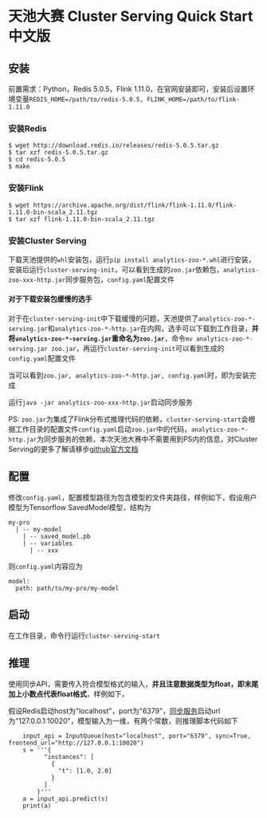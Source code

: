 # 天池大赛 Cluster Serving Quick Start 中文版

## 安装
前置需求：Python，Redis 5.0.5，Flink 1.11.0，在官网安装即可，安装后设置环境变量`REDIS_HOME=/path/to/redis-5.0.5, FLINK_HOME=/path/to/flink-1.11.0`

### 安装Redis
```
$ wget http://download.redis.io/releases/redis-5.0.5.tar.gz
$ tar xzf redis-5.0.5.tar.gz
$ cd redis-5.0.5
$ make
```
### 安装Flink
```
$ wget https://archive.apache.org/dist/flink/flink-1.11.0/flink-1.11.0-bin-scala_2.11.tgz
$ tar xzf flink-1.11.0-bin-scala_2.11.tgz
```
### 安装Cluster Serving
下载天池提供的`whl`安装包，运行`pip install analytics-zoo-*.whl`进行安装，安装后运行`cluster-serving-init`，可以看到生成的`zoo.jar`依赖包，`analytics-zoo-xxx-http.jar`同步服务包，`config.yaml`配置文件

#### 对于下载安装包缓慢的选手
对于在`cluster-serving-init`中下载缓慢的问题，天池提供了`analytics-zoo-*-serving.jar`和`analytics-zoo-*-http.jar`在内网，选手可以下载到工作目录，**并将`analytics-zoo-*-serving.jar`重命名为`zoo.jar`**，命令`mv analytics-zoo-*-serving.jar zoo.jar`，再运行`cluster-serving-init`可以看到生成的`config.yaml`配置文件

当可以看到`zoo.jar, analytics-zoo-*-http.jar, config.yaml`时，即为安装完成

运行`java -jar analytics-zoo-xxx-http.jar`启动同步服务

PS: `zoo.jar`为集成了Flink分布式推理代码的依赖，`cluster-serving-start`会根据工作目录的配置文件`config.yaml`启动`zoo.jar`中的代码，`analytics-zoo-*-http.jar`为同步服务的依赖，本次天池大赛中不需要用到PS内的信息，对Cluster Serving的更多了解请移步[github官方文档](https://github.com/intel-analytics/analytics-zoo/blob/master/docs/docs/ClusterServingGuide/ProgrammingGuide.md)
## 配置
修改`config.yaml`，配置模型路径为包含模型的文件夹路径，样例如下，假设用户模型为Tensorflow SavedModel模型，结构为
```
my-pro 
  | -- my-model
    | -- saved_model.pb
    | -- variables
      | -- xxx
```
则`config.yaml`内容应为
```
model:
  path: path/to/my-pro/my-model
```
## 启动
在工作目录，命令行运行`cluster-serving-start`

## 推理
使用同步API，需要传入符合模型格式的输入，**并且注意数据类型为float，即末尾加上小数点代表float格式**，样例如下，

假设Redis启动host为"localhost"，port为"6379"，[同步服务](#安装)启动url为"127.0.0.1:10020"，模型输入为一维，有两个常数，则推理脚本代码如下
```
    input_api = InputQueue(host="localhost", port="6379", sync=True, frontend_url="http://127.0.0.1:10020")
    s = '''{
          "instances": [
            {
              "t": [1.0, 2.0]
            }
          ]
        }'''
    a = input_api.predict(s)
    print(a)
```

